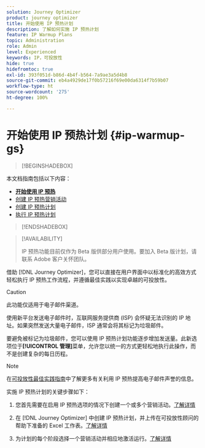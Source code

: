 ```yaml
---
solution: Journey Optimizer
product: journey optimizer
title: 开始使用 IP 预热计划
description: 了解如何实施 IP 预热计划
feature: IP Warmup Plans
topic: Administration
role: Admin
level: Experienced
keywords: IP，可投放性
hide: true
hidefromtoc: true
exl-id: 393f051d-b86d-4b4f-b564-7a9ae3a5d4b8
source-git-commit: eb4a4929de17f0b57216f69e00da6314f7b59b07
workflow-type: ht
source-wordcount: '275'
ht-degree: 100%

---
```


# 开始使用 IP 预热计划 {#ip-warmup-gs}

<!--
>[!CONTEXTUALHELP]
>id="ajo_admin_ip_warmup_plan"
>title="Define your IP warmup plan"
>abstract="You can perform IP warmup workflows directly from the Journey Optimizer interface in a standardized and efficient way that follows the best practices for optimal deliverability."
-->

>[!BEGINSHADEBOX]

本文档指南包括以下内容：

* **[开始使用 IP 预热](ip-warmup-gs.md)**
* [创建 IP 预热营销活动](ip-warmup-campaign.md)
* [创建 IP 预热计划](ip-warmup-plan.md)
* [执行 IP 预热计划](ip-warmup-execution.md)

>[!ENDSHADEBOX]

>[!AVAILABILITY]
>
>IP 预热功能目前仅作为 Beta 版供部分用户使用。要加入 Beta 版计划，请联系 Adobe 客户关怀团队。

借助 [!DNL Journey Optimizer]，您可以直接在用户界面中以标准化的高效方式轻松执行 IP 预热工作流程，并遵循最佳实践以实现卓越的可投放性。

>[!CAUTION]
>
>此功能仅适用于电子邮件渠道。

使用新平台发送电子邮件时，互联网服务提供商 (ISP) 会怀疑无法识别的 IP 地址。如果突然发送大量电子邮件，ISP 通常会将其标记为垃圾邮件。

要避免被标记为垃圾邮件，您可以使用 IP 预热计划功能逐步增加发送量。此新选项位于&#x200B;**[!UICONTROL 管理]**&#x200B;菜单，允许您以统一的方式更轻松地执行此操作，而不是创建复杂的每日历程。

>[!NOTE]
>
>在[可投放性最佳实践指南](https://experienceleague.adobe.com/docs/deliverability-learn/deliverability-best-practice-guide/additional-resources/generic-resources/increase-reputation-with-ip-warming.html?lang=zh-Hans)中了解更多有关利用 IP 预热提高电子邮件声誉的信息。

<!--
Benefits

* Standardization on Campaign which will be easy for practitioners too > why?

* No more pain of creating queries, audiences and testing those as system will create the audiences. 

* Ease of excluding domains and changing the plan with help of simple toggles to exclude OR by editing numbers inline or create new phases or reupload plan if drastic change. No more pain of editing audience definitions, journey conditions

* There is an expectation that with this, it will ease around 30% of effort and will be much better experience for consultant/partner/practitioner - right from planning to execution to reporting
-->

实施 IP 预热计划的关键步骤如下：

1. 您首先需要在启用 IP 预热选项的情况下创建一个或多个营销活动。[了解详情](ip-warmup-campaign.md)

1. 在 [!DNL Journey Optimizer] 中创建 IP 预热计划，并上传在可投放性顾问的帮助下准备的 Excel 工作表。[了解详情](ip-warmup-plan.md)

1. 为计划的每个阶段选择一个营销活动并相应地激活运行。[了解详情](ip-warmup-execution.md)
